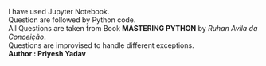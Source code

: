 I have used Jupyter Notebook.<br>
Question are followed by Python code.<br>
All Questions are taken from Book <b>MASTERING PYTHON</b> by <i>Ruhan Avila da Conceição</i>.<br>
Questions are improvised to handle different exceptions.
<br>
<b>Author : Priyesh Yadav<b>